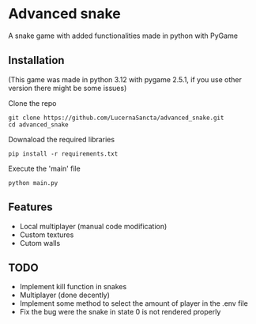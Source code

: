 # Advanced snake

A snake game with added functionalities made in python with PyGame

## Installation
(This game was made in python 3.12 with pygame 2.5.1, if you use other version there might be some issues)

Clone the repo
```
git clone https://github.com/LucernaSancta/advanced_snake.git
cd advanced_snake
```
Downaload the required libraries
```
pip install -r requirements.txt
```
Execute the 'main' file
```
python main.py
```

## Features

* Local multiplayer (manual code modification)
* Custom textures
* Cutom walls

## TODO

* Implement kill function in snakes
* Multiplayer (done decently)
* Implement some method to select the amount of player in the .env file
* Fix the bug were the snake in state 0 is not rendered properly
